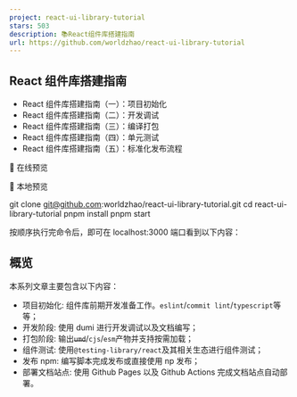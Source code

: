 ```yaml
---
project: react-ui-library-tutorial
stars: 503
description: 📚React组件库搭建指南
url: https://github.com/worldzhao/react-ui-library-tutorial
---
```


React 组件库搭建指南
-------------

-   React 组件库搭建指南（一）：项目初始化
-   React 组件库搭建指南（二）：开发调试
-   React 组件库搭建指南（三）：编译打包
-   React 组件库搭建指南（四）：单元测试
-   React 组件库搭建指南（五）：标准化发布流程

🚀 在线预览

🚆 本地预览

git clone git@github.com:worldzhao/react-ui-library-tutorial.git
cd react-ui-library-tutorial
pnpm install
pnpm start

按顺序执行完命令后，即可在 localhost:3000 端口看到以下内容：

概览
--

本系列文章主要包含以下内容：

-   项目初始化: 组件库前期开发准备工作。`eslint`/`commit lint`/`typescript`等等；
-   开发阶段: 使用 dumi 进行开发调试以及文档编写；
-   打包阶段: 输出~~`umd`~~/`cjs`/`esm`产物并支持按需加载；
-   组件测试: 使用`@testing-library/react`及其相关生态进行组件测试；
-   发布 npm: 编写脚本完成发布或直接使用 np 发布；
-   部署文档站点: 使用 Github Pages 以及 Github Actions 完成文档站点自动部署。
